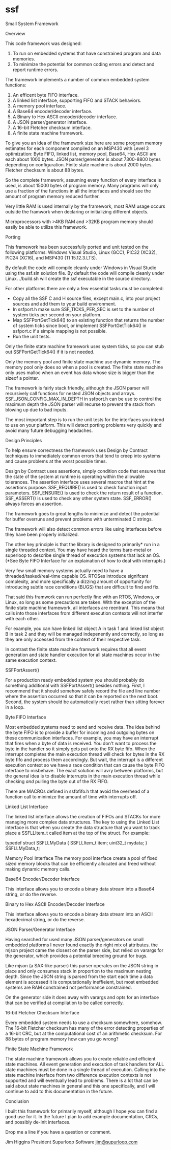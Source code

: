 # ssf
Small System Framework

Overview

This code framework was designed:
  1. To run on embedded systems that have constrained program and data memories.
  2. To minimize the potential for common coding errors and detect and report runtime errors.

The framework implements a number of common embedded system functions:
  1. An efficent byte FIFO interface.
  2. A linked list interface, supporting FIFO and STACK behaviors.
  3. A memory pool interface.
  4. A Base64 encoder/decoder interface.
  5. A Binary to Hex ASCII encoder/decoder interface.
  6. A JSON parser/generator interface.
  7. A 16-bit Fletcher checksum interface.
  8. A finite state machine framework.

To give you an idea of the framework size here are some program memory estimates for each component compiled on an MSP430 with Level 3 optimization:
Byte FIFO, linked list, memory pool, Base64, Hex ASCII are each about 1000 bytes.
JSON parser/generator is about 7300-8800 bytes depending on configuration.
Finite state machine is about 2000 bytes.
Fletcher checksum is about 88 bytes.

So the complete framework, assuming every function of every interface is used, is about 15000 bytes of program memory.
Many programs will only use a fraction of the functions in all the interfaces and should see the amount of program memory reduced further.

Very little RAM is used internally by the framework, most RAM usage occurs outside the framwork when declaring or initializing different objects.

Microprocessors with >4KB RAM and >32KB program memory should easily be able to utilize this framework.

Porting

This framework has been successfully ported and unit tested on the following platforms: Windows Visual Studio, Linux (GCC), PIC32 (XC32), PIC24 (XC16), and MSP430 (TI 15.12.3.LTS).

By default the code will compile cleanly under Windows in Visual Studio using the ssf.sln solution file.
By default the code will compile cleanly under Linux. ./build.sh will create the ssf executable in the source directory.

For other platforms there are only a few essential tasks must be completed:
  - Copy all the SSF C and H source files, except main.c, into your project sources and add them to your build environment.
  - In ssfport.h make sure SSF_TICKS_PER_SEC is set to the number of system ticks per second on your platform.
  - Map SSFPortGetTick64() to an existing function that returns the number of system ticks since boot, or
    implement SSFPortGetTick64() in ssfport.c if a simple mapping is not possible.
  - Run the unit tests.

Only the finite state machine framework uses system ticks, so you can stub out SSFPortGetTick64() if it is not needed.

Only the memory pool and finite state machine use dynamic memory. The memory pool only does so when a pool is created. The finite state machine only uses malloc when an event has data whose size is bigger than the sizeof a pointer.

The framework is fairly stack friendly, although the JSON parser will recursively call functions for nested JSON objects and arrays. SSF_JSON_CONFIG_MAX_IN_DEPTH in ssfport.h can be use to control the maximum depth the JSON parser will recurse to prevent the stack from blowing up due to bad inputs.

The most important step is to run the unit tests for the interfaces you intend to use on your platform. This will detect porting problems very quickly and avoid many future debugging headaches.

Design Principles

To help ensure correctness the framework uses Design by Contract techniques to immediately common errors that tend to creep into systems and cause problems at the worst possible times. 

Design by Contract uses assertions, simply condition code that ensures that the state of the system at runtime is operating within the allowable tolerances. The assertion interface uses several macros that hint at the assertions purpose. SSF_REQUIRE() is used to check function input parameters. SSF_ENSURE() is used to check the return result of a function. SSF_ASSERT() is used to check any other system state. SSF_ERROR() always forces an assertion.

The framework goes to great lengths to minimize and detect the potential for buffer overruns and prevent problems with unterminated C strings.

The framework will also detect common errors like using interfaces before they have been properly initialized.

The other key principle is that the library is designed to primarily* run in a single threaded context.
You may have heard the terms bare-metal or superloop to describe single thread of execution systems that lack an OS.
(*See Byte FIFO Interface for an explaination of how to deal with interrupts.)

Very few small memory systems actually need to have a threaded/tasked/real-time capable OS.
RTOSes introduce signifcant complexity, and more specifically a dizzing amount of opportunity for introducing subtle race conditions (BUGS) that are difficult to find and fix.

That said this framwork can run perfectly fine with an RTOS, Windows, or Linux, so long as some precautions are taken.
With the exception of the finite state machine framework, all interfaces are reentrant.
This means that calls into those interfaces from different execution contexts will not interfer with each other.

For example, you can have linked list object A in task 1 and linked list object B in task 2 and they will be managed indepenently and correctly, so long as they are only accessed from the context of their respective task.

In contrast the finite state machine framwork requires that all event generation and state handler execution for all state machines occur in the same execution context.

SSFPortAssert()

For a production ready embedded system you should probably do something additional with SSFPortAssert() besides nothing.
First, I recommend that it should somehow safely record the file and line number where the assertion occurred so that it can be reported on the next boot.
Second, the system should be automatically reset rather than sitting forever in a loop.

Byte FIFO Interface

Most embedded systems need to send and receive data. The idea behind the byte FIFO is to provide a buffer for incoming and outgoing bytes on these communication interfaces. For example, you may have an interrupt that fires when a byte of data is received. You don't want to process the byte in the handler so it simply gets put onto the RX byte fifo. When the interrupt completes the main execution thread will check for bytes in the RX byte fifo and process them accordingly.
But wait, the interrupt is a different execution context so we have a race condition that can cause the byte FIFO interface to misbehave. The exact solution will avry between platforms, but the general idea is to disable interrupts in the main execution thread while checking *and* pulling the byte out of the RX FIFO.

There are MACROs defined in ssfbfifo.h that avoid the overhead of a function call to minimize the amount of time with interrupts off.

Linked List Interface

The linked list interface allows the creation of FIFOs and STACKs for more managing more complex data structures.
The key to using the Linked List interface is that when you create the data structure that you want to track place a SSFLLItem_t called item at the top of the struct. For example:

typedef struct SSFLLMyData
{
    SSFLLItem_t item;
    uint32_t mydata;
} SSFLLMyData_t;

Memory Pool Interface
The memory pool interface create a pool of fixed sized memory blocks that can be efficiently allocated and freed without making dynamic memory calls.

Base64 Encoder/Decoder Interface

This interface allows you to encode a binary data stream into a Base64 string, or do the reverse.

Binary to Hex ASCII Encoder/Decoder Interface

This interface allows you to encode a binary data stream into an ASCII hexadecimal string, or do the reverse.

JSON Parser/Generator Interface

Having searched for used many JSON parser/generators on small embedded platforms I never found exactly the right mix of attributes. the mjson project came the closest on the parser side, but relied on varargs for the generator, which provides a potential breeding ground for bugs.

Like mjson (a SAX-like parser) this parser operates on the JSON string in place and only consumes stack in proportion to the maximum nesting depth. Since the JSON string is parsed from the start each time a data element is accessed it is computationally ineffieient, but most embedded systems are RAM constrained not performance constrained.

On the generator side it does away with varargs and opts for an interface that can be verified at compilation to be called correctly.

16-bit Fletcher Checksum Interface

Every embedded system needs to use a checksum somewhere, somehow. The 16-bit Fletcher checksum has many of the error detecting properties of a 16-bit CRC, but at the computational cost of an arithmetic checksum. For 88 bytes of program memory how can you go wrong?

Finite State Machine Framework

The state machine framework allows you to create reliable and efficient state machines.
All event generation and execution of task handlers for ALL state machines must be done in a single thread of execution.
Calling into the state machine interface from two difference execution contexts is not supported and will eventually lead to problems.
There is a lot that can be said about state machines in general and this one specifically, and I will continue to add to this documentation in the future.

Conclusion

I built this framework for primarily myself, although I hope you can find a good use for it.
In the future I plan to add example documentation, CRCs, and possibly de-init interfaces.

Drop me a line if you have a question or comment.

Jim Higgins
President
Supurloop Software
jim@supurloop.com
